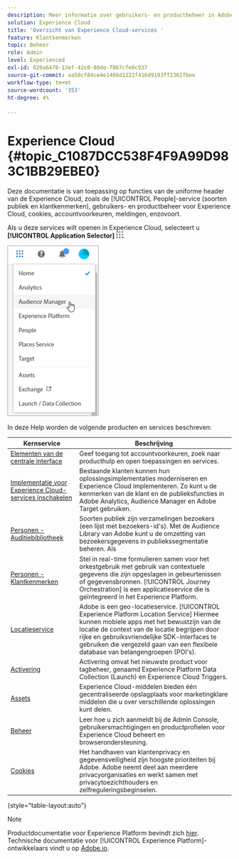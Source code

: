 ```yaml
---
description: Meer informatie over gebruikers- en productbeheer in Adobe Experience Cloud, Personen (soorten publiek en klantkenmerken), Journey Orchestration, Aanbiedingen, Plaatsen, Experience Platform Launch en Mobiele services.
solution: Experience Cloud
title: 'Overzicht van Experience Cloud-services '
feature: Klantkenmerken
topic: Beheer
role: Admin
level: Experienced
exl-id: 020a6478-13ef-42c0-80de-7867cfe0c937
source-git-commit: aa50cf84ce4e1406d1222f416d9193ff2361fbee
workflow-type: tm+mt
source-wordcount: '353'
ht-degree: 4%

---
```


# Experience Cloud {#topic_C1087DCC538F4F9A99D983C1BB29EBE0}

Deze documentatie is van toepassing op functies van de uniforme header van de Experience Cloud, zoals de [!UICONTROL People]-service (soorten publiek en klantkenmerken), gebruikers- en productbeheer voor Experience Cloud, cookies, accountvoorkeuren, meldingen, enzovoort.

Als u deze services wilt openen in Experience Cloud, selecteert u **[!UICONTROL Application Selector]**
![](assets/menu-icon.png).

![](assets/platform-core-services.png)

In deze Help worden de volgende producten en services beschreven:

| Kernservice | Beschrijving |
|--- |--- |
| [Elementen van de centrale interface](experience-cloud.md) | Geef toegang tot accountvoorkeuren, zoek naar producthulp en open toepassingen en services. |
| [Implementatie voor Experience Cloud-services inschakelen](core-services.md) | Bestaande klanten kunnen hun oplossingsimplementaties moderniseren en Experience Cloud implementeren. Zo kunt u de kenmerken van de klant en de publieksfuncties in Adobe Analytics, Audience Manager en Adobe Target gebruiken. |
| [Personen - Auditiebibliotheek](audience-library.md) | Soorten publiek zijn verzamelingen bezoekers (een lijst met bezoekers-id&#39;s). Met de Audience Library van Adobe kunt u de omzetting van bezoekersgegevens in publiekssegmentatie beheren. Als |
| [Personen - Klantkenmerken](attributes.md) | Stel in real-time formulieren samen voor het orkestgebruik met gebruik van contextuele gegevens die zijn opgeslagen in gebeurtenissen of gegevensbronnen. [!UICONTROL Journey Orchestration] is een applicatieservice die is geïntegreerd in het Experience Platform. |
| [Locatieservice](https://experienceleague.adobe.com/docs/places/using/home.html?lang=en) | Adobe is een geo-locatieservice. [!UICONTROL Experience Platform Location Service] Hiermee kunnen mobiele apps met het bewustzijn van de locatie de context van de locatie begrijpen door rijke en gebruiksvriendelijke SDK-interfaces te gebruiken die vergezeld gaan van een flexibele database van belangengroepen (POI&#39;s). |
| [Activering](activation.md) | Activering omvat het nieuwste product voor tagbeheer, genaamd Experience Platform Data Collection (Launch) en Experience Cloud Triggers. |
| [Assets](experience-cloud-assets.md) | Experience Cloud-middelen bieden één gecentraliseerde opslagplaats voor marketingklare middelen die u over verschillende oplossingen kunt delen. |
| [Beheer](admin-getting-started.md) | Leer hoe u zich aanmeldt bij de Admin Console, gebruikersmachtigingen en productprofielen voor Experience Cloud beheert en browserondersteuning. |
| [Cookies](cookies-privacy.md) | Het handhaven van klantenprivacy en gegevensveiligheid zijn hoogste prioriteiten bij Adobe. Adobe neemt deel aan meerdere privacyorganisaties en werkt samen met privacytoezichthouders en zelfreguleringsbeginselen. |

{style=&quot;table-layout:auto&quot;}

>[!NOTE]
>
>Productdocumentatie voor Experience Platform bevindt zich [hier](https://experienceleague.adobe.com/docs/experience-platform/landing/home.html?lang=en). Technische documentatie voor [!UICONTROL Experience Platform]-ontwikkelaars vindt u op [Adobe.io](https://www.adobe.io/apis/experienceplatform/home/services.html).